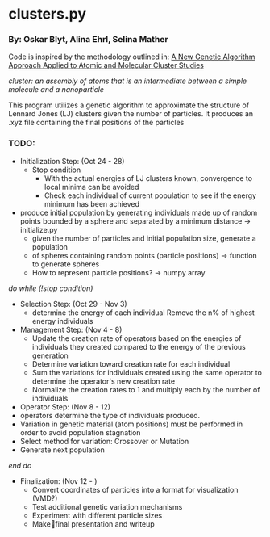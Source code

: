 # clusters.py

### By: Oskar Blyt, Alina Ehrl, Selina Mather

Code is inspired by the methodology outlined in:
[A New Genetic Algorithm Approach Applied to
Atomic and Molecular Cluster Studies](https://doi.org/10.3389/fchem.2019.00707)


*cluster: an assembly of atoms that is an intermediate between a simple
molecule and a nanoparticle*

This program utilizes a genetic algorithm to approximate the structure of Lennard Jones (LJ) 
clusters given the number of particles. It produces an .xyz file containing the final positions of the particles


### TODO:

- Initialization Step: (Oct 24 - 28)
  - Stop condition
    - With the actual energies of LJ clusters known, convergence to local minima can be avoided
    - Check each individual of current population to see if the energy minimum has been achieved
- produce initial population by generating individuals made up of random points bounded by a sphere and 
  separated by a minimum distance -> initialize.py
  - given the number of particles and initial population size, generate a population 
  - of spheres containing random points (particle positions) -> function to generate spheres 
  - How to represent particle positions? -> numpy array 


*do while (!stop condition)*

- Selection Step: (Oct 29 - Nov 3)
  - determine the energy of each individual Remove the n% of highest
    energy individuals
- Management Step: (Nov 4 - 8)
  - Update the creation rate of operators based on the energies of individuals they created compared to the energy of the previous
  generation
  - Determine variation toward creation rate for each individual
  - Sum the variations for individuals created using the same operator to determine the operator's new creation rate
  - Normalize the creation rates to 1 and multiply each by the number of individuals
- Operator Step: (Nov 8 - 12)
 - operators determine the type of individuals produced.
 - Variation in genetic material (atom positions) must be performed in
order to avoid population stagnation
  - Select method for variation: Crossover or Mutation
  - Generate next population

*end do*

- Finalization: (Nov 12 - )
  - Convert coordinates of particles into a format for visualization (VMD?)
  - Test additional genetic variation mechanisms
  - Experiment with different particle sizes
  - Makefinal presentation and writeup
